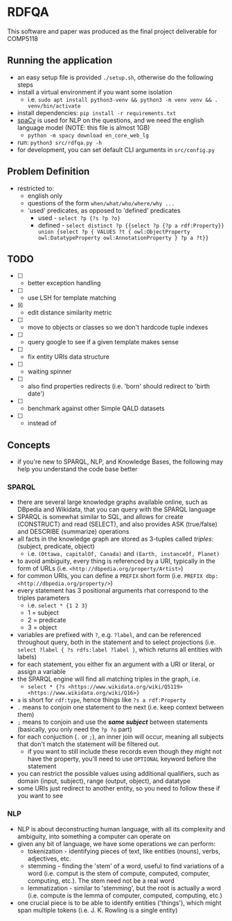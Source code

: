 # RDFQA

This software and paper was produced as the final project deliverable for COMP5118

## Running the application

- an easy setup file is provided `./setup.sh`, otherwise do the following steps
- install a virtual environment if you want some isolation
  - i.e. `sudo apt install python3-venv && python3 -m venv venv && . venv/bin/activate`
- install dependencies: `pip install -r requirements.txt`
- [spaCy](https://spacy.io/) is used for NLP on the questions, and we need the english language model (NOTE: this file is almost 1GB)
  - `python -m spacy download en_core_web_lg`
- run: `python3 src/rdfqa.py -h`
- for development, you can set default CLI arguments in `src/config.py`

## Problem Definition

- restricted to:
  - english only
  - questions of the form `when/what/who/where/why ...`
  - 'used' predicates, as opposed to 'defined' predicates
    - used - `select ?p {?s ?p ?o}`
    - defined - `select distinct ?p {{select ?p {?p a rdf:Property}} union {select ?p { VALUES ?t { owl:ObjectProperty owl:DatatypeProperty owl:AnnotationProperty } ?p a ?t}}`

## TODO

- [ ] - better exception handling
- [ ] - use LSH for template matching
- [x] - edit distance similarity metric
- [ ] - move to objects or classes so we don't hardcode tuple indexes
- [ ] - query google to see if a given template makes sense
- [ ] - fix entity URIs data structure
- [ ] - waiting spinner
- [ ] - also find properties redirects (i.e. 'born' should redirect to 'birth date')
- [ ] - benchmark against other Simple QALD datasets
- [ ] - instead of

## Concepts

- if you're new to SPARQL, NLP, and Knowledge Bases, the following may help you understand the code base better

### SPARQL

- there are several large knowledge graphs available online, such as DBpedia and Wikidata, that you can query with the SPARQL language
- SPARQL is somewhat similar to SQL, and allows for create (CONSTRUCT) and read (SELECT), and also provides ASK (true/false) and DESCRIBE (summarize) operations
- all facts in the knowledge graph are stored as 3-tuples called _triples_: (subject, predicate, object)
  - i.e. `(Ottawa, capitalOf, Canada)` and `(Earth, instanceOf, Planet)`
- to avoid ambiguity, every thing is referenced by a URI, typically in the form of URLs (i.e. `<http://dbpedia.org/property/Artist>`)
- for common URIs, you can define a `PREFIX` short form (i.e. `PREFIX dbp: <http://dbpedia.org/property/>`)
- every statement has 3 positional arguments rhat correspond to the triples parameters
  - i.e. `select * {1 2 3}`
  - 1 = subject
  - 2 = predicate
  - 3 = object
- variables are prefixed with `?`, e.g. `?label`, and can be referenced throughout query, both in the statement and to select projections (i.e. `select ?label { ?s rdfs:label ?label }`, which returns all entities with labels)
- for each statement, you either fix an argument with a URI or literal, or assign a variable
- the SPARQL engine will find all matching triples in the graph, i.e.
  - `select * {?s <https://www.wikidata.org/wiki/Q5119> <https://www.wikidata.org/wiki/Q16>}`
- `a` is short for `rdf:type`, hence things like `?s a rdf:Property`
- `.` means to conjoin one statement to the next (i.e. keep context between them)
- `;` means to conjoin and use the **_same subject_** between statements (basically, you only need the `?p ?o` part)
- for each conjuction (`.` or `;`), an inner join will occur, meaning all subjects that don't match the statement will be filtered out.
  - if you want to still include these records even though they might not have the property, you'll need to use `OPTIONAL` keyword before the statement
- you can restrict the possible values using additional qualifiers, such as domain (input, subject), range (output, object), and datatype
- some URIs just redirect to another entity, so you need to follow these if you want to see

### NLP

- NLP is about deconstructing human language, with all its complexity and ambiguity, into something a computer can operate on
- given any bit of language, we have some operations we can perform:
  - tokenization - identifying pieces of text, like entities (nouns), verbs, adjectives, etc.
  - stemming - finding the 'stem' of a word, useful to find variations of a word (i.e. comput is the stem of compute, computed, computer, computing, etc.). The stem need not be a real word
  - lemmatization - similar to 'stemming', but the root is actually a word (i.e. compute is the lemma of computer, computed, computing, etc.)
- one crucial piece is to be able to identify entities ('things'), which might span multiple tokens (i.e. J. K. Rowling is a single entity)
